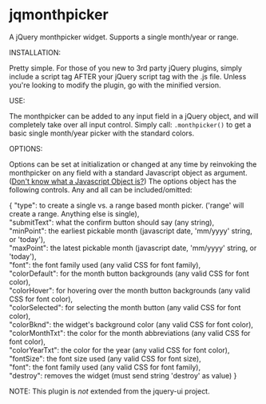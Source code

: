 jqmonthpicker
=============

A jQuery monthpicker widget. Supports a single month/year or range.

INSTALLATION:

Pretty simple. For those of you new to 3rd party jQuery plugins, simply include
a script tag AFTER your jQuery script tag with the .js file. Unless you're looking to modify the plugin,
go with the minified version.


USE:

The monthpicker can be added to any input field in a jQuery object, and will completely take over all input control.
Simply call:
` .monthpicker()
`
to get a basic single month/year picker with the standard colors.



OPTIONS:

Options can be set at initialization or changed at any time by reinvoking the monthpicker on any field
with a standard Javascript object as argument. (<a href="https://developer.mozilla.org/en/JavaScript/Guide/Working_with_Objects">Don't know what a Javascript Object is?</a>)
The options object has the following controls. Any and all can be included/omitted:

{
  "type": to create a single vs. a range based month picker. ('range' will create a range. Anything else is single),  
  "submitText": what the confirm button should say (any string),  
  "minPoint": the earliest pickable month (javascript date, 'mm/yyyy' string, or 'today'),  
  "maxPoint": the latest pickable month (javascript date, 'mm/yyyy' string, or 'today'),  
  "font": the font family used (any valid CSS for font family),  
  "colorDefault": for the month button backgrounds (any valid CSS for font color),  
  "colorHover": for hovering over the month button backgrounds (any valid CSS for font color),  
  "colorSelected": for selecting the month button (any valid CSS for font color),  
  "colorBknd": the widget's background color (any valid CSS for font color),  
  "colorMonthTxt": the color for the month abbreviations (any valid CSS for font color),  
  "colorYearTxt": the color for the year (any valid CSS for font color),  
  "fontSize": the font size used (any valid CSS for font size),  
  "font": the font family used (any valid CSS for font family),  
  "destroy": removes the widget (must send string 'destroy' as value)
}


NOTE: This plugin is _not_ extended from the jquery-ui project. 